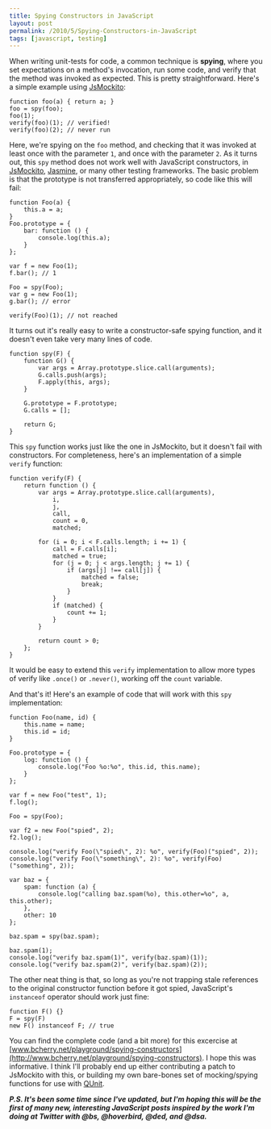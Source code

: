 ```yaml
---
title: Spying Constructors in JavaScript
layout: post
permalink: /2010/5/Spying-Constructors-in-JavaScript
tags: [javascript, testing]
---
```


When writing unit-tests for code, a common technique is __spying__, where you set expectations on a method's invocation, run some code, and verify that the method was invoked as expected.  This is pretty straightforward.  Here's a simple example using [JsMockito](http://jsmockito.org/):

	
	function foo(a) { return a; }
	foo = spy(foo);
	foo(1);
	verify(foo)(1); // verified!
	verify(foo)(2); // never run

Here, we're spying on the `foo` method, and checking that it was invoked at least once with the parameter `1`, and once with the parameter `2`.  As it turns out, this `spy` method does not work well with JavaScript constructors, in [JsMockito](http://jsmockito.org/), [Jasmine](http://github.com/pivotal/jasmine), or many other testing frameworks.  The basic problem is that the prototype is not transferred appropriately, so code like this will fail:

	
	function Foo(a) {
		this.a = a;
	}
	Foo.prototype = {
		bar: function () {
			console.log(this.a);
		}
	};
	
	var f = new Foo(1);
	f.bar(); // 1
	
	Foo = spy(Foo);
	var g = new Foo(1);
	g.bar(); // error
	
	verify(Foo)(1); // not reached

It turns out it's really easy to write a constructor-safe spying function, and it doesn't even take very many lines of code.

	
	function spy(F) {
		function G() {
			var args = Array.prototype.slice.call(arguments);
			G.calls.push(args);
			F.apply(this, args);
		}

		G.prototype = F.prototype;
		G.calls = [];

		return G;
	}

This `spy` function works just like the one in JsMockito, but it doesn't fail with constructors.  For completeness, here's an implementation of a simple `verify` function:

	
	function verify(F) {
		return function () {
			var args = Array.prototype.slice.call(arguments),
				i,
				j,
				call,
				count = 0,
				matched;

			for (i = 0; i < F.calls.length; i += 1) {
				call = F.calls[i];
				matched = true;
				for (j = 0; j < args.length; j += 1) {
					if (args[j] !== call[j]) {
						matched = false;
						break;
					}
				}
				if (matched) {
					count += 1;
				}
			}

			return count > 0;
		};
	}

It would be easy to extend this `verify` implementation to allow more types of verify like `.once()` or `.never()`, working off the `count` variable.

And that's it!  Here's an example of code that will work with this `spy` implementation:

	
	function Foo(name, id) {
		this.name = name;
		this.id = id;
	}

	Foo.prototype = {
		log: function () {
			console.log("Foo %o:%o", this.id, this.name);
		}
	};

	var f = new Foo("test", 1);
	f.log();

	Foo = spy(Foo);

	var f2 = new Foo("spied", 2);
	f2.log();

	console.log("verify Foo(\"spied\", 2): %o", verify(Foo)("spied", 2));
	console.log("verify Foo(\"something\", 2): %o", verify(Foo)("something", 2));
	
	var baz = {
		spam: function (a) {
			console.log("calling baz.spam(%o), this.other=%o", a, this.other);
		},
		other: 10
	};

	baz.spam = spy(baz.spam);

	baz.spam(1);
	console.log("verify baz.spam(1)", verify(baz.spam)(1));
	console.log("verify baz.spam(2)", verify(baz.spam)(2));

The other neat thing is that, so long as you're not trapping stale references to the original constructor function before it got spied, JavaScript's `instanceof` operator should work just fine:

	
	function F() {}
	F = spy(F)
	new F() instanceof F; // true

You can find the complete code (and a bit more) for this excercise at [www.bcherry.net/playground/spying-constructors](http://www.bcherry.net/playground/spying-constructors).  I hope this was informative.  I think I'll probably end up either contributing a patch to JsMockito with this, or building my own bare-bones set of mocking/spying functions for use with [QUnit](http://docs.jquery.com/QUnit).

<span class="note">___P.S. It's been some time since I've updated, but I'm hoping this will be the first of many new, interesting JavaScript posts inspired by the work I'm doing at Twitter with @bs, @hoverbird, @ded, and @dsa.___</span>